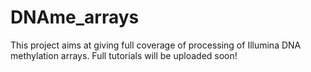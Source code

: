 # DNAme_arrays

This project aims at giving full coverage of processing of Illumina DNA methylation arrays. Full tutorials will be uploaded soon!
